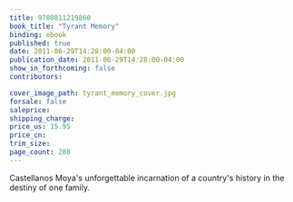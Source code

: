 ```yaml
---
title: 9780811219860
book_title: "Tyrant Memory"
binding: ebook
published: true
date: 2011-06-29T14:28:00-04:00
publication_date: 2011-06-29T14:28:00-04:00
show_in_forthcoming: false
contributors:

cover_image_path: tyrant_memory_cover.jpg
forsale: false
saleprice:
shipping_charge:
price_us: 15.95
price_cn:
trim_size:
page_count: 288
---
```

Castellanos Moya's unforgettable incarnation of a country's history in the destiny of one family.


